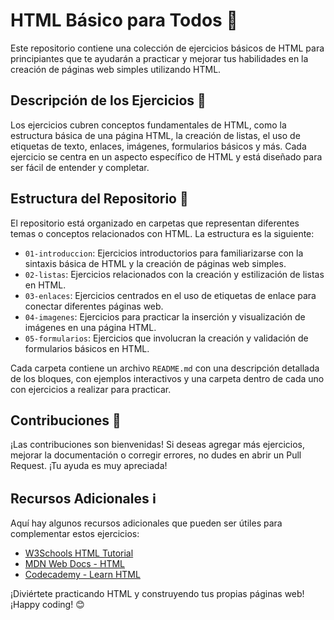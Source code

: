 # HTML Básico para Todos 🚀

Este repositorio contiene una colección de ejercicios básicos de HTML para principiantes que te ayudarán a practicar y mejorar tus habilidades en la creación de páginas web simples utilizando HTML.

## Descripción de los Ejercicios 📝

Los ejercicios cubren conceptos fundamentales de HTML, como la estructura básica de una página HTML, la creación de listas, el uso de etiquetas de texto, enlaces, imágenes, formularios básicos y más. Cada ejercicio se centra en un aspecto específico de HTML y está diseñado para ser fácil de entender y completar.

## Estructura del Repositorio 📂

El repositorio está organizado en carpetas que representan diferentes temas o conceptos relacionados con HTML. La estructura es la siguiente:

- `01-introduccion`: Ejercicios introductorios para familiarizarse con la sintaxis básica de HTML y la creación de páginas web simples.
- `02-listas`: Ejercicios relacionados con la creación y estilización de listas en HTML.
- `03-enlaces`: Ejercicios centrados en el uso de etiquetas de enlace para conectar diferentes páginas web.
- `04-imagenes`: Ejercicios para practicar la inserción y visualización de imágenes en una página HTML.
- `05-formularios`: Ejercicios que involucran la creación y validación de formularios básicos en HTML.

Cada carpeta contiene un archivo `README.md` con una descripción detallada de los bloques, con ejemplos interactivos y una carpeta dentro de cada uno con ejercicios a realizar para practicar.

## Contribuciones 🤝

¡Las contribuciones son bienvenidas! Si deseas agregar más ejercicios, mejorar la documentación o corregir errores, no dudes en abrir un Pull Request. ¡Tu ayuda es muy apreciada!

## Recursos Adicionales ℹ️

Aquí hay algunos recursos adicionales que pueden ser útiles para complementar estos ejercicios:

- [W3Schools HTML Tutorial](https://www.w3schools.com/html/)
- [MDN Web Docs - HTML](https://developer.mozilla.org/en-US/docs/Web/HTML)
- [Codecademy - Learn HTML](https://www.codecademy.com/learn/learn-html)

¡Diviértete practicando HTML y construyendo tus propias páginas web! ¡Happy coding! 😊
